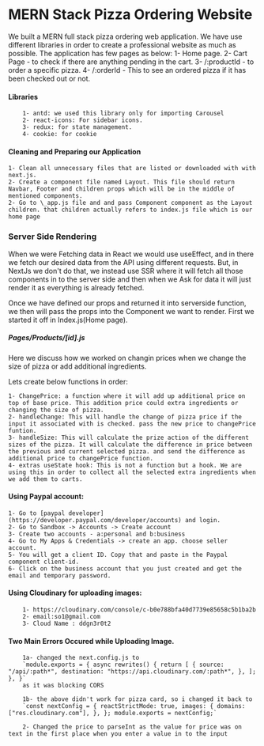 # MERN Stack Pizza Ordering Website

We built a MERN full stack pizza ordering web application. We have use different libraries in order to create a professional website as much as possible.
The application has few pages as below:
1- Home page.
2- Cart Page - to check if there are anything pending in the cart.
3- /:productId - to order a specific pizza.
4- /:orderId - This to see an ordered pizza if it has been checked out or not.

#### Libraries

        1- antd: we used this library only for importing Carousel
        2- react-icons: For sidebar icons.
        3- redux: for state management.
        4- cookie: for cookie

#### Cleaning and Preparing our Application

    1- Clean all unnecessary files that are listed or downloaded with with next.js.
    2- Create a component file named Layout. This file should return Navbar, Footer and children props which will be in the middle of mentioned components.
    2- Go to \_app.js file and and pass Component component as the Layout children. that children actually refers to index.js file which is our home page

### Server Side Rendering

When we were Fetching data in React we would use useEffect, and in there we fetch our desired data from the API using different requests. But, in NextJs we don't do that, we instead use SSR where it will fetch all those components in to the server side and then when we Ask for data it will just render it as everything is already fetched.

Once we have defined our props and returned it into serverside function, we then will pass the props into the Component we want to render. First we started it off in Index.js(Home page).

##### Pages/Products/[id].js

Here we discuss how we worked on changin prices when we change the size of pizza or add additional ingredients.

Lets create below functions in order:

    1- ChangePrice: a function where it will add up additional price on top of base price. This addition price could extra ingredients or changing the size of pizza.
    2- handleChange: This will handle the change of pizza price if the input it associated with is checked. pass the new price to changePrice funtion.
    3- handleSize: This will calculate the prize action of the different sizes of the pizza. It will calculate the difference in price between the previous and current selected pizza. and send the difference as additional price to changePrice function.
    4- extras useState hook: This is not a function but a hook. We are using this in order to collect all the selected extra ingredients when we add them to carts.

#### Using Paypal account:

    1- Go to [paypal developer](https://developer.paypal.com/developer/accounts) and login.
    2- Go to Sandbox -> Accounts -> Create account
    3- Create two accounts - a:personal and b:business
    4- Go to My Apps & Credentials -> create an app. choose seller account.
    5- You will get a client ID. Copy that and paste in the Paypal component client-id.
    6- Click on the business account that you just created and get the email and temporary password.

#### Using Cloudinary for uploading images:

        1- https://cloudinary.com/console/c-b0e788bfa40d7739e85658c5b1ba2b
        2- email:so1@gmail.com
        3- Cloud Name : ddgn3r0t2

#### Two Main Errors Occured while Uploading Image.

        1a- changed the next.config.js to
        `module.exports = { async rewrites() { return [ { source: "/api/:path*", destination: "https://api.cloudinary.com/:path*", }, ]; }, }`
        as it was blocking CORS

        1b- the above didn't work for pizza card, so i changed it back to
        `const nextConfig = { reactStrictMode: true, images: { domains: ["res.cloudinary.com"], }, }; module.exports = nextConfig;`

        2- Changed the price to parseInt as the value for price was on text in the first place when you enter a value in to the input
